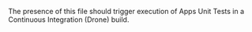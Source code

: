 The presence of this file should trigger execution of Apps Unit Tests in a Continuous Integration (Drone) build.